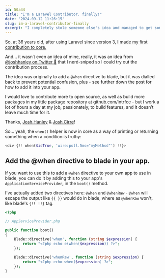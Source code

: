 ```yaml
---
id: 50a44
title: "I'm a Laravel Contributor, finally!"
date: '2024-09-12 11:26:15'
slug: im-a-laravel-contributor-finally
excerpt: "I completely stole someone else's idea and managed to get something merged to Laravel core."
---
```

So, at 36 years old, after using Laravel since version 3, [I made my first contribution to core.](https://github.com/laravel/framework/pull/52665#issuecomment-2344656676)

And… it wasn’t even an idea of mine, really, it was an idea from [@joshhanley on Twitter 🧵](https://x.com/_joshhanley/status/1834012220151529582) that I nerd-sniped so I could try out the contribution process.

The idea was originally to add a `@when` directive to blade, but it was dialled back to prevent potential confusion, plus - see further down the post for how to add it into your app.

I would love to contribute more to open source, as well as build more packages in my little package repository at github.com/intrfce - but I work a lot of hours a day at my job, passionately, to build features, and it doesn’t leave much time for it.

Thanks, [Josh Hanley](https://x.com/_joshhanley) & [Josh Cirre](https://twitter.com/joshcirre)!

So… yeah, the `when()` helper is now in core as a way of printing or returning something when a condition is truthy:

```php
<div {!! when($isTrue, 'wire:poll.5ms="myMethod"') !!}>
```

## Add the @when directive to blade in your app.

If you want to use this to add a `@when` directive to your own app to use in blade, you can do it by adding this to your app's `ApplicationServiceProvider`, in the `boot()` method.

I've actually added two directives here: `@when` and `@whenRaw` - `@when` will escape the output like `{{ }}` would do in blade, where as `@whenRaw` won't, like blade's `{!! !!}` tag.

```php
<?php

// AppServiceProvider.php

public function boot()
{
    Blade::directive('when', function (string $expression) {
        return "<?php echo e(when($expression)) ?>";
    });

    Blade::directive('whenRaw', function (string $expression) {
        return "<?php echo when($expression) ?>";
    });
}
```
